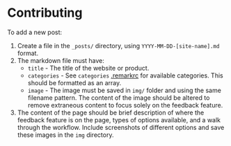 # Contributing

To add a new post:

1. Create a file in the `_posts/` directory, using `YYYY-MM-DD-[site-name].md` format.
2. The markdown file must have:
   - `title` - The title of the website or product.
   - `categories` - See `categories` [.remarkrc](.remarkrc) for available categories. This should be formatted as an array.
   - `image` - The image must be saved in `img/` folder and using the same filename pattern. The content of the image should be altered to remove extraneous content to focus solely on the feedback feature.
3. The content of the page should be brief description of where the feedback feature is on the page, types of options available, and a walk through the workflow. Include screenshots of different options and save these images in the `img` directory.
